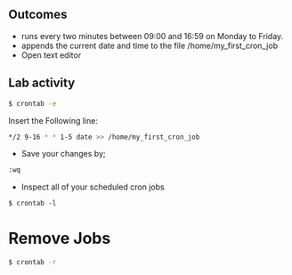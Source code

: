 ## Outcomes
- runs every two minutes between 09:00 and 16:59 on Monday to Friday.
- appends the current date and time to the file
 /home/my_first_cron_job
- Open text editor
 ## Lab activity
```sh
$ crontab -e
```
Insert the Following line:
```sh
*/2 9-16 * * 1-5 date >> /home/my_first_cron_job
```
- Save your changes by;
```sh
:wq
```
- Inspect all of your scheduled cron jobs
```
$ crontab -l
```
# Remove Jobs
```sh
$ crontab -r
```
